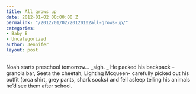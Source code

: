 ```yaml
---
title: All grows up
date: 2012-01-02 00:00:00 Z
permalink: "/2012/01/02/20120102all-grows-up/"
categories:
- Baby E
- Uncategorized
author: Jennifer
layout: post
---
```


<a rel="attachment wp-att-1326" href="/teamelam/assets/images/All-grows-up/1325537246000-missing.jpg" /></a>

Noah starts preschool tomorrow&#8230; _sigh. _ He packed his backpack &#8211; granola bar, Seeta the cheetah, Lighting Mcqueen- carefully picked out his outfit (orca shirt, grey pants, shark socks) and fell asleep telling his animals he&#8217;d see them after school.
